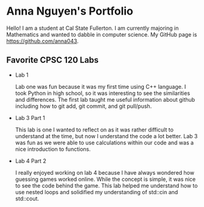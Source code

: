 # Anna Nguyen's Portfolio

Hello! I am a student at Cal State Fullerton. I am currently majoring in Mathematics and wanted to dabble in computer science. 
My GitHub page is https://github.com/anna043.

## Favorite CPSC 120 Labs
* Lab 1

  Lab one was fun because it was my first time using C++ language. I took Python in high school, so it was interesting to see the similarities and differences. The first lab taught me useful information about github including how to git add, git commit, and git pull/push. 

* Lab 3 Part 1
  
  This lab is one I wanted to reflect on as it was rather difficult to understand at the time, but now I understand the code a lot better. Lab 3 was fun as we were able to use calculations within our code and was a nice introduction to functions. 

* Lab 4 Part 2 

  I really enjoyed working on lab 4 because I have always wondered how guessing games worked online. While the concept is simple, it was nice to see the code behind the game. This lab helped me understand how to use nested loops and solidified my understanding of std::cin and std::cout. 
